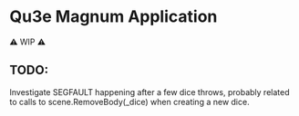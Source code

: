 # Qu3e Magnum Application
:warning: WIP :warning:
## TODO:
  Investigate SEGFAULT happening after a few dice throws, probably related to calls to scene.RemoveBody(\_dice) when creating a new dice.
